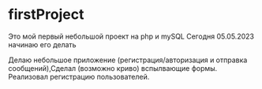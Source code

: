 # firstProject
Это мой первый небольшой проект на php и mySQL
Сегодня 05.05.2023 начинаю его делать

Делаю небольшое приложение (регистрация/авторизация и отправка сообщений),Сделал (возможно криво) вспылвающие формы. Реализовал регистрацию пользователей.
